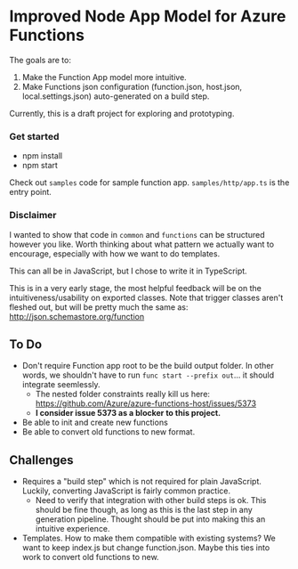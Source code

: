 # Improved Node App Model for Azure Functions
The goals are to:
1. Make the Function App model more intuitive. 
2. Make Functions json configuration (function.json, host.json, local.settings.json) auto-generated on a build step. 

Currently, this is a draft project for exploring and prototyping.

### Get started
- npm install
- npm start

Check out `samples` code for sample function app.
`samples/http/app.ts` is the entry point.

### Disclaimer
I wanted to show that code in `common` and `functions` can be structured however you like. Worth thinking about what pattern we actually want to encourage, especially with how we want to do templates.

This can all be in JavaScript, but I chose to write it in TypeScript.

This is in a very early stage, the most helpful feedback will be on the intuitiveness/usability on exported classes. Note that trigger classes aren't fleshed out, but will be pretty much the same as: http://json.schemastore.org/function

## To Do
- Don't require Function app root to be the build output folder. In other words, we shouldn't have to run `func start --prefix out`... it should integrate seemlessly.
    - The nested folder constraints really kill us here: https://github.com/Azure/azure-functions-host/issues/5373
    - **I consider issue 5373 as a blocker to this project.**
- Be able to init and create new functions
- Be able to convert old functions to new format.

## Challenges
- Requires a "build step" which is not required for plain JavaScript. Luckily, converting JavaScript is fairly common practice.
    - Need to verify that integration with other build steps is ok. This should be fine though, as long as this is the last step in any generation pipeline. Thought should be put into making this an intuitive experience.
- Templates. How to make them compatible with existing systems? We want to keep index.js but change function.json. Maybe this ties into work to convert old functions to new. 

